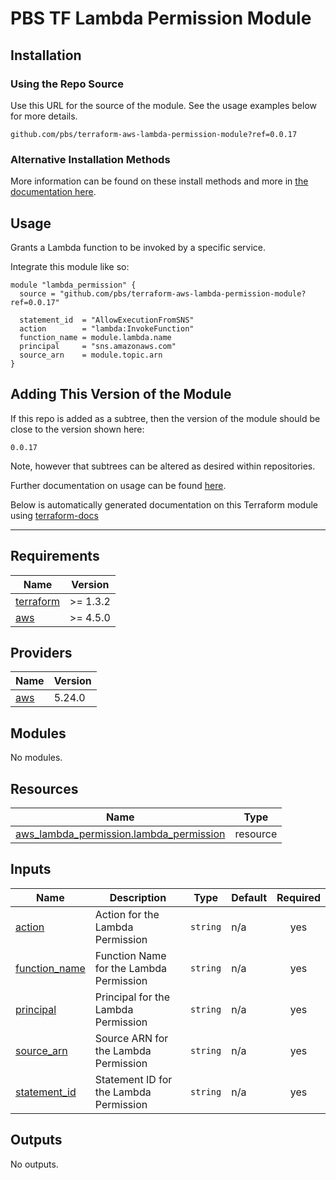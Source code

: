 # PBS TF Lambda Permission Module

## Installation

### Using the Repo Source

Use this URL for the source of the module. See the usage examples below for more details.

```hcl
github.com/pbs/terraform-aws-lambda-permission-module?ref=0.0.17
```

### Alternative Installation Methods

More information can be found on these install methods and more in [the documentation here](./docs/general/install).

## Usage

Grants a Lambda function to be invoked by a specific service.

Integrate this module like so:

```hcl
module "lambda_permission" {
  source = "github.com/pbs/terraform-aws-lambda-permission-module?ref=0.0.17"

  statement_id  = "AllowExecutionFromSNS"
  action        = "lambda:InvokeFunction"
  function_name = module.lambda.name
  principal     = "sns.amazonaws.com"
  source_arn    = module.topic.arn
}
```

## Adding This Version of the Module

If this repo is added as a subtree, then the version of the module should be close to the version shown here:

`0.0.17`

Note, however that subtrees can be altered as desired within repositories.

Further documentation on usage can be found [here](./docs).

Below is automatically generated documentation on this Terraform module using [terraform-docs][terraform-docs]

---

[terraform-docs]: https://github.com/terraform-docs/terraform-docs

## Requirements

| Name | Version |
|------|---------|
| <a name="requirement_terraform"></a> [terraform](#requirement\_terraform) | >= 1.3.2 |
| <a name="requirement_aws"></a> [aws](#requirement\_aws) | >= 4.5.0 |

## Providers

| Name | Version |
|------|---------|
| <a name="provider_aws"></a> [aws](#provider\_aws) | 5.24.0 |

## Modules

No modules.

## Resources

| Name | Type |
|------|------|
| [aws_lambda_permission.lambda_permission](https://registry.terraform.io/providers/hashicorp/aws/latest/docs/resources/lambda_permission) | resource |

## Inputs

| Name | Description | Type | Default | Required |
|------|-------------|------|---------|:--------:|
| <a name="input_action"></a> [action](#input\_action) | Action for the Lambda Permission | `string` | n/a | yes |
| <a name="input_function_name"></a> [function\_name](#input\_function\_name) | Function Name for the Lambda Permission | `string` | n/a | yes |
| <a name="input_principal"></a> [principal](#input\_principal) | Principal for the Lambda Permission | `string` | n/a | yes |
| <a name="input_source_arn"></a> [source\_arn](#input\_source\_arn) | Source ARN for the Lambda Permission | `string` | n/a | yes |
| <a name="input_statement_id"></a> [statement\_id](#input\_statement\_id) | Statement ID for the Lambda Permission | `string` | n/a | yes |

## Outputs

No outputs.
